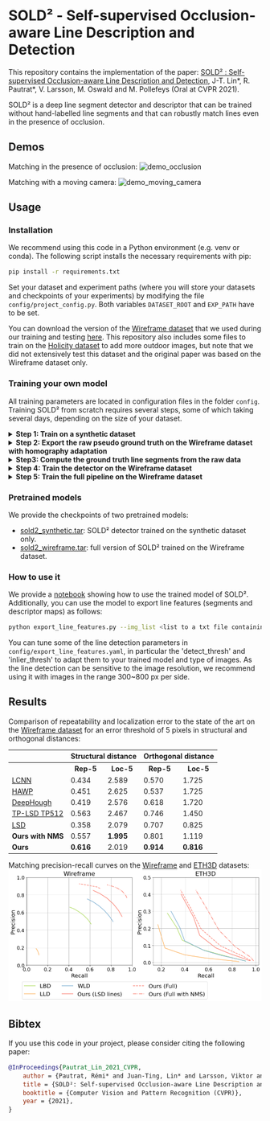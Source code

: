 # SOLD² - Self-supervised Occlusion-aware Line Description and Detection

This repository contains the implementation of the paper: [SOLD² : Self-supervised Occlusion-aware Line Description and Detection](https://arxiv.org/abs/2104.03362), J-T. Lin*, R. Pautrat*, V. Larsson, M. Oswald and M. Pollefeys (Oral at CVPR 2021).

SOLD² is a deep line segment detector and descriptor that can be trained without hand-labelled line segments and that can robustly match lines even in the presence of occlusion.

## Demos

Matching in the presence of occlusion:
![demo_occlusion](assets/videos/demo_occlusion.gif)

Matching with a moving camera:
![demo_moving_camera](assets/videos/demo_moving_camera.gif)

## Usage

### Installation

We recommend using this code in a Python environment (e.g. venv or conda). The following script installs the necessary requirements with pip:
```bash
pip install -r requirements.txt
```

Set your dataset and experiment paths (where you will store your datasets and checkpoints of your experiments) by modifying the file `config/project_config.py`. Both variables `DATASET_ROOT` and `EXP_PATH` have to be set.

You can download the version of the [Wireframe dataset](https://github.com/huangkuns/wireframe) that we used during our training and testing [here](https://www.polybox.ethz.ch/index.php/s/IfdEf7RoHol7jeg). This repository also includes some files to train on the [Holicity dataset](https://holicity.io/) to add more outdoor images, but note that we did not extensively test this dataset and the original paper was based on the Wireframe dataset only.

### Training your own model

All training parameters are located in configuration files in the folder `config`. Training SOLD² from scratch requires several steps, some of which taking several days, depending on the size of your dataset.

<details>
<summary><b>Step 1: Train on a synthetic dataset</b></summary>

The following command will create the synthetic dataset and start training the model on it:
```bash
python experiment.py --mode train --dataset_config config/synthetic_dataset.yaml --model_config config/train_detector.yaml --exp_name sold2_synth
```
</details>

<details>
<summary><b>Step 2: Export the raw pseudo ground truth on the Wireframe dataset with homography adaptation</b></summary>

Note that this step can take one to several days depending on your machine and on the size of the dataset. You can set the batch size to the maximum capacity that your GPU can handle.
```bash
python experiment.py --exp_name wireframe_train --mode export --resume_path <path to your previously trained sold2_synth> --model_config config/train_detector.yaml --dataset_config config/wireframe_dataset.yaml --checkpoint_name <name of the best checkpoint> --export_dataset_mode train --export_batch_size 4
```

You can similarly perform the same for the test set:
```bash
python experiment.py --exp_name wireframe_test --mode export --resume_path <path to your previously trained sold2_synth> --model_config config/train_detector.yaml --dataset_config config/wireframe_dataset.yaml --checkpoint_name <name of the best checkpoint> --export_dataset_mode test --export_batch_size 4
```
</details>

<details>
 <summary><b>Step3: Compute the ground truth line segments from the raw data</b></summary>

```bash
cd postprocess
python convert_homography_results.py <name of the previously exported file (e.g. "wireframe_train.h5")> <name of the new data with extracted line segments (e.g. "wireframe_train_gt.h5")> ../config/export_line_features.yaml
cd ..
```

We recommend testing the results on a few samples of your dataset to check the quality of the output, and modifying the hyperparameters if need be. Using a `detect_thresh=0.5` and `inlier_thresh=0.99` proved to be successful for the Wireframe dataset in our case for example.
</details>

<details>
 <summary><b>Step 4: Train the detector on the Wireframe dataset</b></summary>

We found it easier to pretrain the detector alone first, before fine-tuning it with the descriptor part.
Uncomment the lines 'gt_source_train' and 'gt_source_test' in `config/wireframe_dataset.yaml` and fill them with the path to the h5 file generated in the previous step.
```bash
python experiment.py --mode train --dataset_config config/wireframe_dataset.yaml --model_config config/train_detector.yaml --exp_name sold2_wireframe
```

Alternatively, you can also fine-tune the already trained synthetic model:
```bash
python experiment.py --mode train --dataset_config config/wireframe_dataset.yaml --model_config config/train_detector.yaml --exp_name sold2_wireframe --pretrained --pretrained_path <path ot the pre-trained sold2_synth> --checkpoint_name <name of the best checkpoint>
```

Lastly, you can resume a training that was stopped:
```bash
python experiment.py --mode train --dataset_config config/wireframe_dataset.yaml --model_config config/train_detector.yaml --exp_name sold2_wireframe --resume --resume_path <path to the  model to resume> --checkpoint_name <name of the last checkpoint>
```
</details>

<details>
 <summary><b>Step 5: Train the full pipeline on the Wireframe dataset</b></summary>

You first need to modify the field 'return_type' in `config/wireframe_dataset.yaml` to 'paired_desc'. The following command will then train the full model (detector + descriptor) on the Wireframe dataset:
```bash
python experiment.py --mode train --dataset_config config/wireframe_dataset.yaml --model_config config/train_full_pipeline.yaml --exp_name sold2_full_wireframe --pretrained --pretrained_path <path ot the pre-trained sold2_wireframe> --checkpoint_name <name of the best checkpoint>
```
</details>


### Pretrained models

We provide the checkpoints of two pretrained models:
- [sold2_synthetic.tar](https://www.polybox.ethz.ch/index.php/s/Lu8jWo7nMKal9yb): SOLD² detector trained on the synthetic dataset only.
- [sold2_wireframe.tar](https://www.polybox.ethz.ch/index.php/s/blOrW89gqSLoHOk): full version of SOLD² trained on the Wireframe dataset.


### How to use it

We provide a [notebook](notebooks/match_lines.ipynb) showing how to use the trained model of SOLD². Additionally, you can use the model to export line features (segments and descriptor maps) as follows:
```bash
python export_line_features.py --img_list <list to a txt file containing the path to all the images> --output_folder <path to the output folder> --checkpoint_path <path to your best checkpoint,>
```

You can tune some of the line detection parameters in `config/export_line_features.yaml`, in particular the 'detect_thresh' and 'inlier_thresh' to adapt them to your trained model and type of images. As the line detection can be sensitive to the image resolution, we recommend using it with images in the range 300~800 px per side.



## Results

Comparison of repeatability and localization error to the state of the art on the [Wireframe dataset](https://github.com/huangkuns/wireframe) for an error threshold of 5 pixels in structural and orthogonal distances:

 <table style="width:100%">
  <tr>
    <th></th>
    <th colspan="2">Structural distance</th>
    <th colspan="2">Orthogonal distance</th>
  </tr>
  <tr>
    <th></th>
    <th>Rep-5</th>
    <th>Loc-5</th>
    <th>Rep-5</th>
    <th>Loc-5</th>
  </tr>
  <tr>
    <td><a href="https://github.com/zhou13/lcnn">LCNN</a></td>
    <td>0.434</td>
    <td>2.589</td>
    <td>0.570</td>
    <td>1.725</td>
  </tr>
  <tr>
    <td><a href="https://github.com/cherubicXN/hawp">HAWP</a></td>
    <td>0.451</td>
    <td>2.625</td>
    <td>0.537</td>
    <td>1.725</td>
  </tr>
  <tr>
    <td><a href="https://github.com/yanconglin/Deep-Hough-Transform-Line-Priors">DeepHough</a></td>
    <td>0.419</td>
    <td>2.576</td>
    <td>0.618</td>
    <td>1.720</td>
  </tr>
  <tr>
    <td><a href="https://github.com/Siyuada7/TP-LSD">TP-LSD TP512</a></td>
    <td>0.563</td>
    <td>2.467</td>
    <td>0.746</td>
    <td>1.450</td>
  </tr>
  <tr>
    <td><a href="https://ieeexplore.ieee.org/abstract/document/4731268">LSD</a></td>
    <td>0.358</td>
    <td>2.079</td>
    <td>0.707</td>
    <td>0.825</td>
  </tr>
  <tr>
    <td><b>Ours with NMS</b></td>
    <td>0.557</td>
    <td><b>1.995</b></td>
    <td>0.801</td>
    <td>1.119</td>
  </tr>
  <tr>
    <td><b>Ours</b></td>
    <td><b>0.616</b></td>
    <td>2.019</td>
    <td><b>0.914</b></td>
    <td><b>0.816</b></td>
  </tr>
</table>

Matching precision-recall curves on the [Wireframe](https://github.com/huangkuns/wireframe) and [ETH3D](https://www.eth3d.net/) datasets:
![pred_lines_pr_curve](assets/results/pred_lines_pr_curve.png)

## Bibtex

If you use this code in your project, please consider citing the following paper:
```bibtex
@InProceedings{Pautrat_Lin_2021_CVPR,
    author = {Pautrat, Rémi* and Juan-Ting, Lin* and Larsson, Viktor and Oswald, Martin R. and Pollefeys, Marc},
    title = {SOLD²: Self-supervised Occlusion-aware Line Description and Detection},
    booktitle = {Computer Vision and Pattern Recognition (CVPR)},
    year = {2021},
}
```
